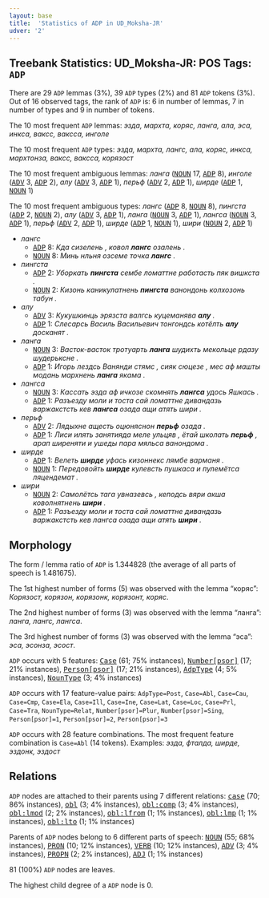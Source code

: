 ```yaml
---
layout: base
title:  'Statistics of ADP in UD_Moksha-JR'
udver: '2'
---
```


## Treebank Statistics: UD_Moksha-JR: POS Tags: `ADP`

There are 29 `ADP` lemmas (3%), 39 `ADP` types (2%) and 81 `ADP` tokens (3%).
Out of 16 observed tags, the rank of `ADP` is: 6 in number of lemmas, 7 in number of types and 9 in number of tokens.

The 10 most frequent `ADP` lemmas: <em>эзда, мархта, коряс, ланга, ала, эса, инкса, ваксс, ваксса, инголе</em>

The 10 most frequent `ADP` types:  <em>эзда, мархта, лангс, ала, коряс, инкса, мархтонза, ваксс, ваксса, корязост</em>

The 10 most frequent ambiguous lemmas: <em>ланга</em> (<tt><a href="mdf_jr-pos-NOUN.html">NOUN</a></tt> 17, <tt><a href="mdf_jr-pos-ADP.html">ADP</a></tt> 8), <em>инголе</em> (<tt><a href="mdf_jr-pos-ADV.html">ADV</a></tt> 3, <tt><a href="mdf_jr-pos-ADP.html">ADP</a></tt> 2), <em>алу</em> (<tt><a href="mdf_jr-pos-ADV.html">ADV</a></tt> 3, <tt><a href="mdf_jr-pos-ADP.html">ADP</a></tt> 1), <em>перьф</em> (<tt><a href="mdf_jr-pos-ADV.html">ADV</a></tt> 2, <tt><a href="mdf_jr-pos-ADP.html">ADP</a></tt> 1), <em>ширде</em> (<tt><a href="mdf_jr-pos-ADP.html">ADP</a></tt> 1, <tt><a href="mdf_jr-pos-NOUN.html">NOUN</a></tt> 1)

The 10 most frequent ambiguous types:  <em>лангс</em> (<tt><a href="mdf_jr-pos-ADP.html">ADP</a></tt> 8, <tt><a href="mdf_jr-pos-NOUN.html">NOUN</a></tt> 8), <em>пингста</em> (<tt><a href="mdf_jr-pos-ADP.html">ADP</a></tt> 2, <tt><a href="mdf_jr-pos-NOUN.html">NOUN</a></tt> 2), <em>алу</em> (<tt><a href="mdf_jr-pos-ADV.html">ADV</a></tt> 3, <tt><a href="mdf_jr-pos-ADP.html">ADP</a></tt> 1), <em>ланга</em> (<tt><a href="mdf_jr-pos-NOUN.html">NOUN</a></tt> 3, <tt><a href="mdf_jr-pos-ADP.html">ADP</a></tt> 1), <em>лангса</em> (<tt><a href="mdf_jr-pos-NOUN.html">NOUN</a></tt> 3, <tt><a href="mdf_jr-pos-ADP.html">ADP</a></tt> 1), <em>перьф</em> (<tt><a href="mdf_jr-pos-ADV.html">ADV</a></tt> 2, <tt><a href="mdf_jr-pos-ADP.html">ADP</a></tt> 1), <em>ширде</em> (<tt><a href="mdf_jr-pos-ADP.html">ADP</a></tt> 1, <tt><a href="mdf_jr-pos-NOUN.html">NOUN</a></tt> 1), <em>шири</em> (<tt><a href="mdf_jr-pos-NOUN.html">NOUN</a></tt> 2, <tt><a href="mdf_jr-pos-ADP.html">ADP</a></tt> 1)


* <em>лангс</em>
  * <tt><a href="mdf_jr-pos-ADP.html">ADP</a></tt> 8: <em>Кда сизелень , ковол <b>лангс</b> озалень .</em>
  * <tt><a href="mdf_jr-pos-NOUN.html">NOUN</a></tt> 8: <em>Минь нльня озсеме точка <b>лангс</b> .</em>
* <em>пингста</em>
  * <tt><a href="mdf_jr-pos-ADP.html">ADP</a></tt> 2: <em>Уборкать <b>пингста</b> сембе ломаттне работасть пяк вишкста .</em>
  * <tt><a href="mdf_jr-pos-NOUN.html">NOUN</a></tt> 2: <em>Кизонь каникулатнень <b>пингста</b> ванондонь колхозонь табун .</em>
* <em>алу</em>
  * <tt><a href="mdf_jr-pos-ADV.html">ADV</a></tt> 3: <em>Кукушкинць эрязста валгсь куцеманява <b>алу</b> .</em>
  * <tt><a href="mdf_jr-pos-ADP.html">ADP</a></tt> 1: <em>Слесарсь Василь Васильевич тонгондсь котёлть <b>алу</b> досканят .</em>
* <em>ланга</em>
  * <tt><a href="mdf_jr-pos-NOUN.html">NOUN</a></tt> 3: <em>Васток-васток тротуарть <b>ланга</b> шудихть мекольце рдазу шудерьксне .</em>
  * <tt><a href="mdf_jr-pos-ADP.html">ADP</a></tt> 1: <em>Игорь лездсь Ванянди стямс , сияк сюцезе , мес аф машты модань мархнень <b>ланга</b> якама .</em>
* <em>лангса</em>
  * <tt><a href="mdf_jr-pos-NOUN.html">NOUN</a></tt> 3: <em>Кассать эзда аф ичкозе скомнять <b>лангса</b> удось Яшкась .</em>
  * <tt><a href="mdf_jr-pos-ADP.html">ADP</a></tt> 1: <em>Разъезду моли и тоста сай ломаттне дивандазь варжакстсть кев <b>лангса</b> озада ащи атять шири .</em>
* <em>перьф</em>
  * <tt><a href="mdf_jr-pos-ADV.html">ADV</a></tt> 2: <em>Лядыхне ащесть оцюняснон <b>перьф</b> озада .</em>
  * <tt><a href="mdf_jr-pos-ADP.html">ADP</a></tt> 1: <em>Лиси илять занятияда меле ульцяв , ётай школать <b>перьф</b> , арап ширеняти и ушеды пара мяльса ванондома .</em>
* <em>ширде</em>
  * <tt><a href="mdf_jr-pos-ADP.html">ADP</a></tt> 1: <em>Велеть <b>ширде</b> уфась кизоннекс лямбе варманя .</em>
  * <tt><a href="mdf_jr-pos-NOUN.html">NOUN</a></tt> 1: <em>Передовойть <b>ширде</b> кулевсть пушкаса и пулемётса ляцендемат .</em>
* <em>шири</em>
  * <tt><a href="mdf_jr-pos-NOUN.html">NOUN</a></tt> 2: <em>Самолётсь тага увназевсь , кеподсь вяри акша коволнятнень <b>шири</b> .</em>
  * <tt><a href="mdf_jr-pos-ADP.html">ADP</a></tt> 1: <em>Разъезду моли и тоста сай ломаттне дивандазь варжакстсть кев лангса озада ащи атять <b>шири</b> .</em>

## Morphology

The form / lemma ratio of `ADP` is 1.344828 (the average of all parts of speech is 1.481675).

The 1st highest number of forms (5) was observed with the lemma “коряс”: <em>Корязост, корязон, корязонк, корязонт, коряс</em>.

The 2nd highest number of forms (3) was observed with the lemma “ланга”: <em>ланга, лангс, лангса</em>.

The 3rd highest number of forms (3) was observed with the lemma “эса”: <em>эса, эсонза, эсост</em>.

`ADP` occurs with 5 features: <tt><a href="mdf_jr-feat-Case.html">Case</a></tt> (61; 75% instances), <tt><a href="mdf_jr-feat-Number-psor.html">Number[psor]</a></tt> (17; 21% instances), <tt><a href="mdf_jr-feat-Person-psor.html">Person[psor]</a></tt> (17; 21% instances), <tt><a href="mdf_jr-feat-AdpType.html">AdpType</a></tt> (4; 5% instances), <tt><a href="mdf_jr-feat-NounType.html">NounType</a></tt> (3; 4% instances)

`ADP` occurs with 17 feature-value pairs: `AdpType=Post`, `Case=Abl`, `Case=Cau`, `Case=Cmp`, `Case=Ela`, `Case=Ill`, `Case=Ine`, `Case=Lat`, `Case=Loc`, `Case=Prl`, `Case=Tra`, `NounType=Relat`, `Number[psor]=Plur`, `Number[psor]=Sing`, `Person[psor]=1`, `Person[psor]=2`, `Person[psor]=3`

`ADP` occurs with 28 feature combinations.
The most frequent feature combination is `Case=Abl` (14 tokens).
Examples: <em>эзда, фталда, ширде, эздонк, эздост</em>


## Relations

`ADP` nodes are attached to their parents using 7 different relations: <tt><a href="mdf_jr-dep-case.html">case</a></tt> (70; 86% instances), <tt><a href="mdf_jr-dep-obl.html">obl</a></tt> (3; 4% instances), <tt><a href="mdf_jr-dep-obl-comp.html">obl:comp</a></tt> (3; 4% instances), <tt><a href="mdf_jr-dep-obl-lmod.html">obl:lmod</a></tt> (2; 2% instances), <tt><a href="mdf_jr-dep-obl-lfrom.html">obl:lfrom</a></tt> (1; 1% instances), <tt><a href="mdf_jr-dep-obl-lmp.html">obl:lmp</a></tt> (1; 1% instances), <tt><a href="mdf_jr-dep-obl-lto.html">obl:lto</a></tt> (1; 1% instances)

Parents of `ADP` nodes belong to 6 different parts of speech: <tt><a href="mdf_jr-pos-NOUN.html">NOUN</a></tt> (55; 68% instances), <tt><a href="mdf_jr-pos-PRON.html">PRON</a></tt> (10; 12% instances), <tt><a href="mdf_jr-pos-VERB.html">VERB</a></tt> (10; 12% instances), <tt><a href="mdf_jr-pos-ADV.html">ADV</a></tt> (3; 4% instances), <tt><a href="mdf_jr-pos-PROPN.html">PROPN</a></tt> (2; 2% instances), <tt><a href="mdf_jr-pos-ADJ.html">ADJ</a></tt> (1; 1% instances)

81 (100%) `ADP` nodes are leaves.

The highest child degree of a `ADP` node is 0.

